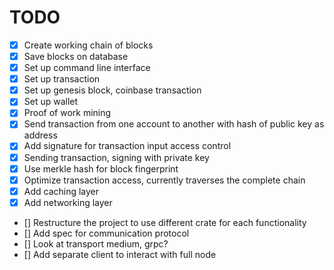 # TODO

- [x] Create working chain of blocks
- [x] Save blocks on database
- [x] Set up command line interface
- [x] Set up transaction
- [x] Set up genesis block, coinbase transaction
- [x] Set up wallet
- [x] Proof of work mining
- [x] Send transaction from one account to another with hash of public key as address
- [x] Add signature for transaction input access control
- [x] Sending transaction, signing with private key
- [x] Use merkle hash for block fingerprint
- [x] Optimize transaction access, currently traverses the complete chain
- [x] Add caching layer
- [x] Add networking layer
- [] Restructure the project to use different crate for each functionality
- [] Add spec for communication protocol
- [] Look at transport medium, grpc?
- [] Add separate client to interact with full node